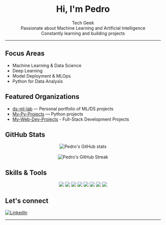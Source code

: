 <h1 align="center">Hi, I'm Pedro</h1>

<p align="center">
  Tech Geek<br>
  Passionate about Machine Learning and Artificial Intelligence<br>
  Constantly learning and building projects<br>
</p>

---

## Focus Areas

- Machine Learning & Data Science  
- Deep Learning  
- Model Deployment & MLOps  
- Python for Data Analysis  

## Featured Organizations

- [ds-ml-lab](https://github.com/ds-ml-lab) — Personal portfolio of ML/DS projects
- [My-Py-Projects](https://github.com/My-Py-Projects) — Python projects
- [My-Web-Dev-Projects](https://github.com/My-Web-Dev-Projects) - Full-Stack Development Projects

## GitHub Stats

<p align="center">
  <img src="https://github-readme-stats.vercel.app/api?username=phenriquels01&show_icons=true&theme=radical" alt="Pedro's GitHub stats" />
  <br><br>
  <img src="https://github-readme-streak-stats.herokuapp.com/?user=phenriquels01&theme=radical" alt="Pedro's GitHub Streak" />
</p>

## Skills & Tools

<p align="center">
  <img src="https://img.shields.io/badge/Python-3776AB?style=flat&logo=python&logoColor=white" />
  <img src="https://img.shields.io/badge/Scikit--Learn-F7931E?style=flat&logo=scikit-learn&logoColor=white" />
  <img src="https://img.shields.io/badge/Pandas-150458?style=flat&logo=pandas&logoColor=white" />
  <img src="https://img.shields.io/badge/Numpy-013243?style=flat&logo=numpy&logoColor=white" />
  <img src="https://img.shields.io/badge/Matplotlib-11557C?style=flat&logo=matplotlib&logoColor=white" />
  <img src="https://img.shields.io/badge/PostgreSQL-336791?style=flat&logo=postgresql&logoColor=white" />
  <img src="https://img.shields.io/badge/Linux-FCC624?style=flat&logo=linux&logoColor=black" />
  <img src="https://img.shields.io/badge/Git-F05032?style=flat&logo=git&logoColor=white" />
</p>

## Let's connect

[![LinkedIn](https://img.shields.io/badge/LinkedIn-0077B5?style=flat&logo=linkedin&logoColor=white)](https://www.linkedin.com/in/phenriquels/)

---
